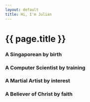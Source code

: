 ```yaml
---
layout: default
title: Hi, I'm Julian
---
```

# {{ page.title }}

### A Singaporean by birth

### A Computer Scientist by training

### A Martial Artist by interest

### A Believer of Christ by faith
